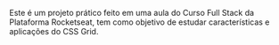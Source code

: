 Este é um projeto prático feito em uma aula do Curso Full Stack da Plataforma Rocketseat, tem como objetivo de estudar características e aplicações do CSS Grid.

